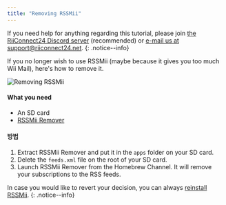```yaml
---
title: "Removing RSSMii"
---
```


If you need help for anything regarding this tutorial, please join [the RiiConnect24 Discord server](https://discord.gg/rc24) (recommended) or [e-mail us at support@riiconnect24.net](mailto:support@riiconnect24.net).
{: .notice--info}

If you no longer wish to use RSSMii (maybe because it gives you too much Wii Mail), here's how to remove it.

![Removing RSSMii](/images/rssmii-remove.png)

#### What you need

* An SD card
* [RSSMii Remover](https://github.com/RiiConnect24/rssmii/releases)

#### 방법

1. Extract RSSMii Remover and put it in the `apps` folder on your SD card.
2. Delete the `feeds.xml` file on the root of your SD card.
3. Launch RSSMii Remover from the Homebrew Channel. It will remove your subscriptions to the RSS feeds.

In case you would like to revert your decision, you can always [reinstall RSSMii](rssmii).
{: .notice--info}
